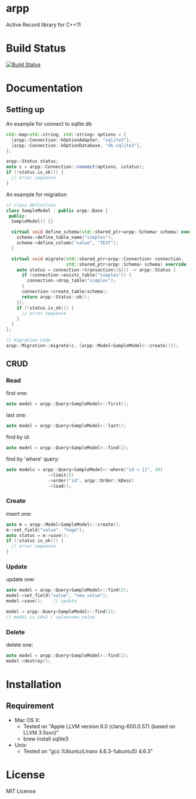# arpp

Active Record library for C++11

# Build Status

[![Build Status](https://travis-ci.org/yagihiro/arpp.svg?branch=master)](https://travis-ci.org/yagihiro/arpp)

# Documentation

## Setting up

An example for connect to sqlite db

```C++
std::map<std::string, std::string> options = {
  {arpp::Connection::kOptionAdapter, "sqlite3"},
  {arpp::Connection::kOptionDatabase, "db.sqlite3"},
};

arpp::Status status;
auto c = arpp::Connection::connect(options, &status);
if (!status.is_ok()) {
  // error sequence
}
```

An example for migration

```C++
// class definition
class SampleModel : public arpp::Base {
 public:
  SampleModel() {}

  virtual void define_schema(std::shared_ptr<arpp::Schema> schema) override {
    schema->define_table_name("simples");
    schema->define_column("value", "TEXT");
  }

  virtual void migrate(std::shared_ptr<arpp::Connection> connection,
                       std::shared_ptr<arpp::Schema> schema) override {
    auto status = connection->transaction([&]() -> arpp::Status {
      if (connection->exists_table("simples")) {
        connection->drop_table("simples");
      }
      connection->create_table(schema);
      return arpp::Status::ok();
    });
    if (!status.is_ok()) {
      // error sequence
    }
  }
};

// migration code
arpp::Migration::migrate(c, {arpp::Model<SampleModel>::create()});
```

## CRUD

### Read

first one:

```C++
auto model = arpp::Query<SampleModel>::first();
```

last one:

```C++
auto model = arpp::Query<SampleModel>::last();
```

find by id:

```C++
auto model = arpp::Query<SampleModel>::find(1);
```

find by 'where' query:

```C++
auto models = arpp::Query<SampleModel>::where("id < {}", 10)
                ->limit(3)
                ->order("id", arpp::Order::kDesc)
                ->load();
```

### Create

insert one:

```C++
auto m = arpp::Model<SampleModel>::create();
m->set_field("value", "hoge");
auto status = m->save();
if (!status.is_ok()) {
  // error sequence
}
```

### Update

update one:

```C++
auto model = arpp::Query<SampleModel>::find(2);
model->set_field("value", "new_value");
model->save();    // update

model = arpp::Query<SampleModel>::find(2);
// model is id=2 / value=new_value
```

### Delete

delete one:

```C++
auto model = arpp::Query<SampleModel>::find(1);
model->destroy();
```

# Installation

## Requirement

* Mac OS X:
  * Tested on "Apple LLVM version 6.0 (clang-600.0.57) (based on LLVM 3.5svn)"
  * brew install sqlite3
* Unix:
  * Tested on "gcc (Ubuntu/Linaro 4.6.3-1ubuntu5) 4.6.3"


# License

MIT License
